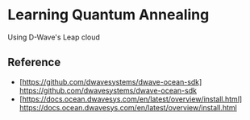 # Learning Quantum Annealing
Using D-Wave's Leap cloud

## Reference
* [https://github.com/dwavesystems/dwave-ocean-sdk] https://github.com/dwavesystems/dwave-ocean-sdk
* [https://docs.ocean.dwavesys.com/en/latest/overview/install.html] https://docs.ocean.dwavesys.com/en/latest/overview/install.html